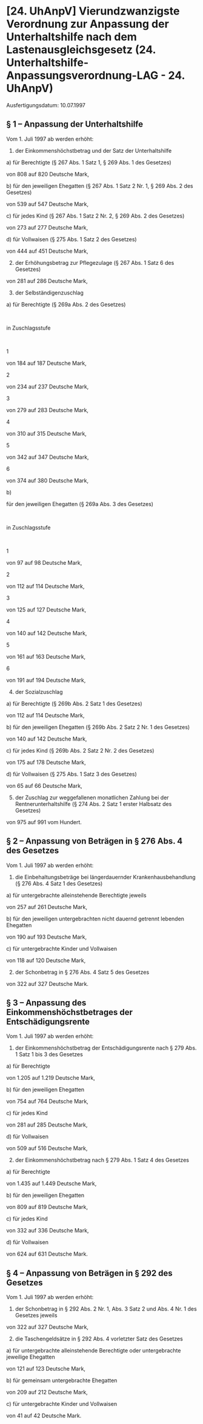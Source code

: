 # [24. UhAnpV] Vierundzwanzigste Verordnung zur Anpassung der Unterhaltshilfe nach dem Lastenausgleichsgesetz  (24. Unterhaltshilfe-Anpassungsverordnung-LAG - 24. UhAnpV)

Ausfertigungsdatum: 10.07.1997

 

## § 1 – Anpassung der Unterhaltshilfe

Vom 1. Juli 1997 ab werden erhöht:

1. der Einkommenshöchstbetrag und der Satz der Unterhaltshilfe

a) für Berechtigte (§ 267 Abs. 1 Satz 1, § 269 Abs. 1 des Gesetzes)

von 808 auf 820 Deutsche Mark,

b) für den jeweiligen Ehegatten (§ 267 Abs. 1 Satz 2 Nr. 1, § 269 Abs. 2 des Gesetzes)

von 539 auf 547 Deutsche Mark,

c) für jedes Kind (§ 267 Abs. 1 Satz 2 Nr. 2, § 269 Abs. 2 des Gesetzes)

von 273 auf 277 Deutsche Mark,

d) für Vollwaisen (§ 275 Abs. 1 Satz 2 des Gesetzes)

von 444 auf 451 Deutsche Mark,

2. der Erhöhungsbetrag zur Pflegezulage (§ 267 Abs. 1 Satz 6 des Gesetzes)

von 281 auf 286 Deutsche Mark,

3. der Selbständigenzuschlag

a) für Berechtigte (§ 269a Abs. 2 des Gesetzes)

  

 

in Zuschlagsstufe

 

1

von 184 auf 187 Deutsche Mark,

2

von 234 auf 237 Deutsche Mark,

3

von 279 auf 283 Deutsche Mark,

4

von 310 auf 315 Deutsche Mark,

5

von 342 auf 347 Deutsche Mark,

6

von 374 auf 380 Deutsche Mark,

b)

für den jeweiligen Ehegatten (§ 269a Abs. 3 des Gesetzes)

 

in Zuschlagsstufe

 

1

von 97 auf 98 Deutsche Mark,

2

von 112 auf 114 Deutsche Mark,

3

von 125 auf 127 Deutsche Mark,

4

von 140 auf 142 Deutsche Mark,

5

von 161 auf 163 Deutsche Mark,

6

von 191 auf 194 Deutsche Mark,

4. der Sozialzuschlag

a) für Berechtigte (§ 269b Abs. 2 Satz 1 des Gesetzes)

von 112 auf 114 Deutsche Mark,

b) für den jeweiligen Ehegatten (§ 269b Abs. 2 Satz 2 Nr. 1 des Gesetzes)

von 140 auf 142 Deutsche Mark,

c) für jedes Kind (§ 269b Abs. 2 Satz 2 Nr. 2 des Gesetzes)

von 175 auf 178 Deutsche Mark,

d) für Vollwaisen (§ 275 Abs. 1 Satz 3 des Gesetzes)

von 65 auf 66 Deutsche Mark,

5. der Zuschlag zur weggefallenen monatlichen Zahlung bei der Rentnerunterhaltshilfe (§ 274 Abs. 2 Satz 1 erster Halbsatz des Gesetzes)

von 975 auf 991 vom Hundert.


## § 2 – Anpassung von Beträgen in § 276 Abs. 4 des Gesetzes

Vom 1. Juli 1997 ab werden erhöht:

1. die Einbehaltungsbeträge bei längerdauernder Krankenhausbehandlung (§ 276 Abs. 4 Satz 1 des Gesetzes)

a) für untergebrachte alleinstehende Berechtigte jeweils

von 257 auf 261 Deutsche Mark,

b) für den jeweiligen untergebrachten nicht dauernd getrennt lebenden Ehegatten

von 190 auf 193 Deutsche Mark,

c) für untergebrachte Kinder und Vollwaisen

von 118 auf 120 Deutsche Mark,

2. der Schonbetrag in § 276 Abs. 4 Satz 5 des Gesetzes

von 322 auf 327 Deutsche Mark.


## § 3 – Anpassung des Einkommenshöchstbetrages der Entschädigungsrente

Vom 1. Juli 1997 ab werden erhöht:

1. der Einkommenshöchstbetrag der Entschädigungsrente nach § 279 Abs. 1 Satz 1 bis 3 des Gesetzes

a) für Berechtigte

von 1.205 auf 1.219 Deutsche Mark,

b) für den jeweiligen Ehegatten

von 754 auf 764 Deutsche Mark,

c) für jedes Kind

von 281 auf 285 Deutsche Mark,

d) für Vollwaisen

von 509 auf 516 Deutsche Mark,

2. der Einkommenshöchstbetrag nach § 279 Abs. 1 Satz 4 des Gesetzes

a) für Berechtigte

von 1.435 auf 1.449 Deutsche Mark,

b) für den jeweiligen Ehegatten

von 809 auf 819 Deutsche Mark,

c) für jedes Kind

von 332 auf 336 Deutsche Mark,

d) für Vollwaisen

von 624 auf 631 Deutsche Mark.


## § 4 – Anpassung von Beträgen in § 292 des Gesetzes

Vom 1. Juli 1997 ab werden erhöht:

1. der Schonbetrag in § 292 Abs. 2 Nr. 1, Abs. 3 Satz 2 und Abs. 4 Nr. 1 des Gesetzes jeweils

von 322 auf 327 Deutsche Mark,

2. die Taschengeldsätze in § 292 Abs. 4 vorletzter Satz des Gesetzes

a) für untergebrachte alleinstehende Berechtigte oder untergebrachte jeweilige Ehegatten

von 121 auf 123 Deutsche Mark,

b) für gemeinsam untergebrachte Ehegatten

von 209 auf 212 Deutsche Mark,

c) für untergebrachte Kinder und Vollwaisen

von 41 auf 42 Deutsche Mark.
